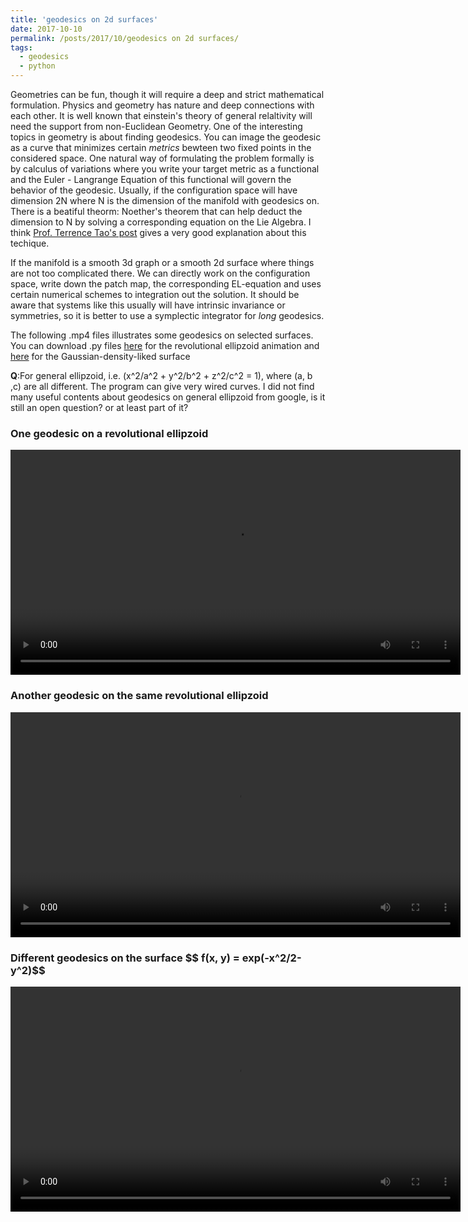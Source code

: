 ```yaml
---
title: 'geodesics on 2d surfaces'
date: 2017-10-10
permalink: /posts/2017/10/geodesics on 2d surfaces/
tags:
  - geodesics
  - python
---
```


Geometries can be fun, though it will require a deep and strict mathematical formulation. Physics and geometry has nature and deep connections with each other. It is well known that einstein's theory of general relaltivity will need the support from non-Euclidean Geometry. One of the interesting topics in geometry is about finding geodesics. You can image the geodesic as a curve that minimizes certain *metrics* bewteen two fixed points in the considered space. One natural way of formulating the problem formally is by calculus of variations where you write your target metric as a functional and the Euler - Langrange Equation of this functional will govern the behavior of the geodesic. Usually, if the configuration space will have dimension 2N where N is the dimension of the manifold with geodesics on. There is a beatiful theorm: Noether's theorem that can help deduct the dimension to N by solving a corresponding equation on the Lie Algebra. I think [Prof. Terrence Tao's post](https://terrytao.wordpress.com/tag/euler-arnold-equation/) gives a very good explanation about this techique.

If the manifold is a smooth 3d graph or a smooth 2d surface where things are not too complicated there. We can directly work on the configuration space, write down the patch map, the corresponding EL-equation and uses certain numerical schemes to integration out the solution. It should be aware that systems like this usually will have intrinsic invariance or symmetries, so it is better to use a symplectic integrator for *long* geodesics.

The following .mp4 files illustrates some geodesics on selected surfaces. You can download .py files [here](https://dykuang.github.io/Files/Geo_ellipzoid.py) for  the revolutional ellipzoid animation and [here](https://dykuang.github.io/Files/Geo_2dGauss.py) for the Gaussian-density-liked surface 

**Q**:For general ellipzoid, i.e. \(x^2/a^2 + y^2/b^2 + z^2/c^2 = 1\), where \(a, b ,c\) are all different. The program can give very wired curves. I did not find many useful contents about geodesics on general ellipzoid from google, is it still an open question? or at least part of it? 

### One geodesic on a revolutional ellipzoid ###
<video src="/images/geo_Ellipzoid1.mp4" width="720" height="360" controls preload></video>

### Another geodesic on the same revolutional ellipzoid ###
<video src="/images/geo_ellipzoid.mp4" width="720" height="360" controls preload></video>

### Different geodesics on the surface \$$ f(x, y) = exp(-x^2/2-y^2)$$ ###
<video src="/images/geo_2dGauss.mp4" width="720" height="360" controls preload></video>


